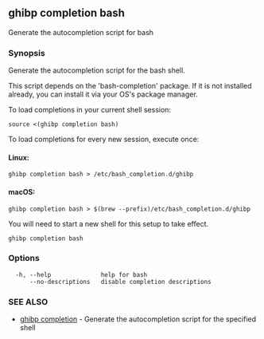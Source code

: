## ghibp completion bash

Generate the autocompletion script for bash

### Synopsis

Generate the autocompletion script for the bash shell.

This script depends on the 'bash-completion' package.
If it is not installed already, you can install it via your OS's package manager.

To load completions in your current shell session:

	source <(ghibp completion bash)

To load completions for every new session, execute once:

#### Linux:

	ghibp completion bash > /etc/bash_completion.d/ghibp

#### macOS:

	ghibp completion bash > $(brew --prefix)/etc/bash_completion.d/ghibp

You will need to start a new shell for this setup to take effect.


```
ghibp completion bash
```

### Options

```
  -h, --help              help for bash
      --no-descriptions   disable completion descriptions
```

### SEE ALSO

* [ghibp completion](ghibp_completion.md)	 - Generate the autocompletion script for the specified shell

